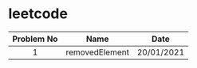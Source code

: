 # leetcode

| Problem No | Name  | Date  |
| :-----: | :-: | :-: |
| 1 | removedElement | 20/01/2021 |
